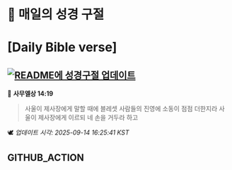 # 🙏 매일의 성경 구절
# [Daily Bible verse]
## [![README에 성경구절 업데이트](https://github.com/DONGSUKA/first_test/actions/workflows/update-readme-bible.yml/badge.svg)](https://github.com/DONGSUKA/first_test/actions/workflows/update-readme-bible.yml)
<!-- START_BIBLE_VERSE -->
📖 **사무엘상 14:19**
> 사울이 제사장에게 말할 때에 블레셋 사람들의 진영에 소동이 점점 더한지라 사울이 제사장에게 이르되 네 손을 거두라 하고

🕊️ _업데이트 시각: 2025-09-14 16:25:41 KST_
  <!-- END_BIBLE_VERSE -->
## GITHUB_ACTION
